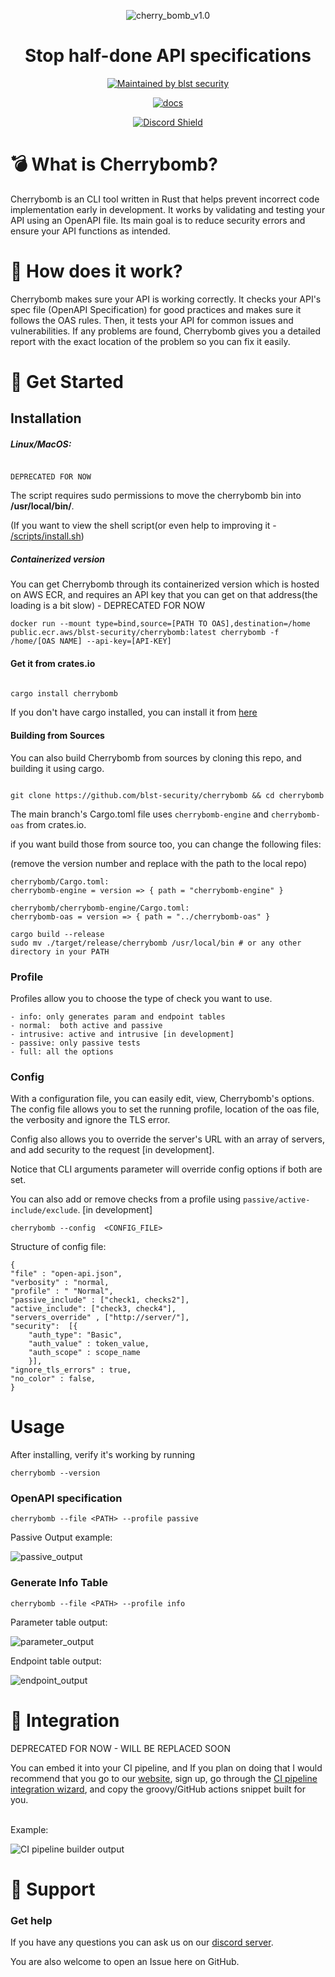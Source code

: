 
<div  align="center">

![cherry_bomb_v1.0](https://raw.githubusercontent.com/blst-security/cherrybomb/main/images/cherrybomb_github_art_v2-1%20(1).png)

  

<h1>Stop half-done API specifications</h1>

[![Maintained by blst security](https://img.shields.io/badge/maintained%20by-blst%20security-4F46E5)]()

[![docs](https://img.shields.io/badge/docs-passing-brightgreen)]()

[![Discord Shield](https://discordapp.com/api/guilds/914846937327497307/widget.png?style=shield)](https://discord.gg/WdHhv4DqwU)

</div>

  

# 💣 What is Cherrybomb?

Cherrybomb is an CLI tool written  in Rust that helps prevent incorrect code implementation early in development. It works by validating and testing your API using an OpenAPI file. Its main goal is to reduce security errors and ensure your API functions as intended.

  
  

# 🔨 How does it work?


Cherrybomb makes sure your API is working correctly. It checks your API's spec file (OpenAPI Specification) for good practices and makes sure it follows the OAS rules. Then, it tests your API for common issues and vulnerabilities. If any problems are found, Cherrybomb gives you a detailed report with the exact location of the problem so you can fix it easily.

  

# 🐾 Get Started

## Installation



##### Linux/MacOS:

```

DEPRECATED FOR NOW
```

The script requires sudo permissions to move the cherrybomb bin into <b>/usr/local/bin/</b>.</br>

(If you want to view the shell script(or even help to improving it - [/scripts/install.sh](/scripts/install.sh))

 ##### Containerized version
 You can get Cherrybomb through its containerized version which is hosted on AWS ECR, and requires an API key that you can get on that address(the loading is a bit slow) - DEPRECATED FOR NOW

```
docker run --mount type=bind,source=[PATH TO OAS],destination=/home public.ecr.aws/blst-security/cherrybomb:latest cherrybomb -f /home/[OAS NAME] --api-key=[API-KEY]
```

#### Get it from crates.io

```bash

cargo install cherrybomb

```

If you don't have cargo installed, you can install it from [here](https://doc.rust-lang.org/cargo/getting-started/installation.html)



#### Building from Sources

You can also build Cherrybomb from sources by cloning this repo, and building it using cargo.

```

git clone https://github.com/blst-security/cherrybomb && cd cherrybomb

```
The main branch's Cargo.toml file uses `cherrybomb-engine` and `cherrybomb-oas` from crates.io. 

if you want build those from source too, you can change the following files:

(remove the version number and replace with the path to the local repo)



```
cherrybomb/Cargo.toml:
cherrybomb-engine = version => { path = "cherrybomb-engine" }
```
 
```
cherrybomb/cherrybomb-engine/Cargo.toml:
cherrybomb-oas = version => { path = "../cherrybomb-oas" }
```

```
cargo build --release
sudo mv ./target/release/cherrybomb /usr/local/bin # or any other directory in your PATH
```
  

  
### Profile 
 
Profiles allow you to choose the type of check you want to use.
```
- info: only generates param and endpoint tables
- normal:  both active and passive
- intrusive: active and intrusive [in development]
- passive: only passive tests
- full: all the options
```

### Config 



With a configuration file, you can easily edit, view, Cherrybomb's options.
The config file allows you to set the running profile, location of the oas file, the verbosity and ignore the TLS error.

Config also allows you to override the server's URL with an array of servers, and add security to the request [in development]. 

Notice that CLI arguments parameter will override config options if both are set.

You can also add or remove checks from a profile using `passive/active-include/exclude`. [in development]

```
cherrybomb --config  <CONFIG_FILE>
```


Structure of config file:
```
{
"file" : "open-api.json",
"verbosity" : "normal, 
"profile" : " "Normal",
"passive_include" : ["check1, checks2"],
"active_include": ["check3, check4"],
"servers_override" , ["http://server/"],
"security":  [{
    "auth_type": "Basic",
    "auth_value" : token_value,
    "auth_scope" : scope_name
    }],
"ignore_tls_errors" : true, 
"no_color" : false,
}
```



# Usage

After installing, verify it's working by running

```
cherrybomb --version

```

### OpenAPI specification


``` cherrybomb --file <PATH> --profile passive ```

Passive Output example:

![passive_output](https://raw.githubusercontent.com/blst-security/cherrybomb/main/images/passive1_0.png)


### Generate Info Table


```
cherrybomb --file <PATH> --profile info

```
Parameter table output:

  ![parameter_output](https://raw.githubusercontent.com/blst-security/cherrybomb/main/images/param_v1.png)

Endpoint table output:

  ![endpoint_output](https://raw.githubusercontent.com/blst-security/cherrybomb/main/images/endpoint_v1.png)




# 🍻 Integration

DEPRECATED FOR NOW - WILL BE REPLACED SOON

You can embed it into your CI pipeline, and If you plan on doing that I would recommend that you go to our [website](), sign up, go through the [CI pipeline integration wizard](), and copy the groovy/GitHub actions snippet built for you.

</br>Example:

![CI pipeline builder output](https://raw.githubusercontent.com/blst-security/cherrybomb/main/images/ci_output.png)

# 💪 Support

  

### Get help

If you have any questions you can ask us on our [discord server](https://discord.gg/WdHhv4DqwU).


You are also welcome to open an Issue here on GitHub.
